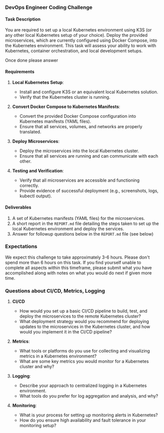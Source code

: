 ### DevOps Engineer Coding Challenge

#### Task Description

You are required to set up a local Kubernetes environment using K3S (or any other local Kubernetes setup of your choice). Deploy the provided microservices, which are currently configured using Docker Compose, into the Kubernetes environment. This task will assess your ability to work with Kubernetes, container orchestration, and local development setups.

Once done please answer

#### Requirements

1. **Local Kubernetes Setup**:
   - Install and configure K3S or an equivalent local Kubernetes solution.
   - Verify that the Kubernetes cluster is running.

2. **Convert Docker Compose to Kubernetes Manifests**:
   - Convert the provided Docker Compose configuration into Kubernetes manifests (YAML files).
   - Ensure that all services, volumes, and networks are properly translated.

3. **Deploy Microservices**:
   - Deploy the microservices into the local Kubernetes cluster.
   - Ensure that all services are running and can communicate with each other.

4. **Testing and Verification**:
   - Verify that all microservices are accessible and functioning correctly.
   - Provide evidence of successful deployment (e.g., screenshots, logs, kubectl output).

#### Deliverables

1. A set of Kubernetes manifests (YAML files) for the microservices.
2. A short report in the `REPORT.md` file detailing the steps taken to set up the local Kubernetes environment and deploy the services.
3. Answer for followup questions below in the `REPORT.md` file (see below)

### Expectations

We expect this challenge to take approximately 3-6 hours. Please don't spend more than 6 hours on this task.
If you find yourself unable to complete all aspects within this timeframe, please submit what you have accomplished along with notes on what you would do next if given more time.


### Questions about CI/CD, Metrics, Logging

1. **CI/CD**
   - How would you set up a basic CI/CD pipeline to build, test, and deploy the microservices to the remote Kubernetes cluster?
   - What deployment strategy would you recommend for deploying updates to the microservices in the Kubernetes cluster, and how would you implement it in the CI/CD pipeline?

2. **Metrics**:
   - What tools or platforms do you use for collecting and visualizing metrics in a Kubernetes environment?
   - What are some key metrics you would monitor for a Kubernetes cluster and why?

3. **Logging**:
   - Describe your approach to centralized logging in a Kubernetes environment.
   - What tools do you prefer for log aggregation and analysis, and why?

4. **Monitoring**:
   - What is your process for setting up monitoring alerts in Kubernetes?
   - How do you ensure high availability and fault tolerance in your monitoring setup?

